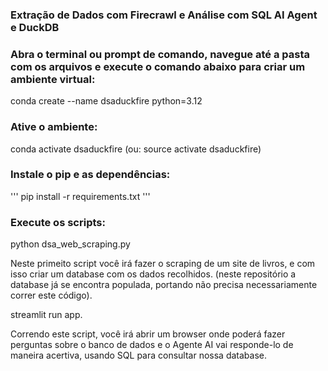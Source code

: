 ### Extração de Dados com Firecrawl e Análise com SQL AI Agent e DuckDB

### Abra o terminal ou prompt de comando, navegue até a pasta com os arquivos e execute o comando abaixo para criar um ambiente virtual:

conda create --name dsaduckfire python=3.12

### Ative o ambiente:

conda activate dsaduckfire (ou: source activate dsaduckfire)

### Instale o pip e as dependências:

'''
pip install -r requirements.txt
'''

### Execute os scripts:

python dsa_web_scraping.py 

Neste primeito script você irá fazer o scraping de um site de livros, e com isso criar um database com os dados recolhidos. (neste repositório a database já se encontra populada, portando não precisa necessariamente correr este código).


streamlit run app.

Correndo este script, você irá abrir um browser onde poderá fazer perguntas sobre o banco de dados e o Agente AI vai responde-lo de maneira acertiva, usando SQL para consultar nossa database.
